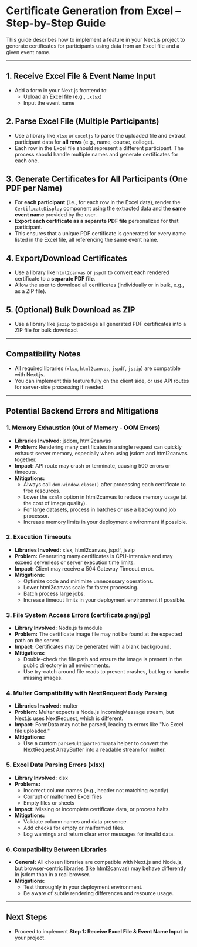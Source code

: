 # Certificate Generation from Excel – Step-by-Step Guide

This guide describes how to implement a feature in your Next.js project to generate certificates for participants using data from an Excel file and a given event name.

---

## 1. Receive Excel File & Event Name Input
- Add a form in your Next.js frontend to:
  - Upload an Excel file (e.g., `.xlsx`)
  - Input the event name

## 2. Parse Excel File (Multiple Participants)
- Use a library like `xlsx` or `exceljs` to parse the uploaded file and extract participant data for **all rows** (e.g., name, course, college).
- Each row in the Excel file should represent a different participant. The process should handle multiple names and generate certificates for each one.

## 3. Generate Certificates for All Participants (One PDF per Name)
- For **each participant** (i.e., for each row in the Excel data), render the `CertificateDisplay` component using the extracted data and the **same event name** provided by the user.
- **Export each certificate as a separate PDF file** personalized for that participant.
- This ensures that a unique PDF certificate is generated for every name listed in the Excel file, all referencing the same event name.

## 4. Export/Download Certificates
- Use a library like `html2canvas` or `jspdf` to convert each rendered certificate to a **separate PDF file**.
- Allow the user to download all certificates (individually or in bulk, e.g., as a ZIP file).

## 5. (Optional) Bulk Download as ZIP
- Use a library like `jszip` to package all generated PDF certificates into a ZIP file for bulk download.

---

## Compatibility Notes
- All required libraries (`xlsx`, `html2canvas`, `jspdf`, `jszip`) are compatible with Next.js.
- You can implement this feature fully on the client side, or use API routes for server-side processing if needed.

---

## Potential Backend Errors and Mitigations

### 1. Memory Exhaustion (Out of Memory - OOM Errors)
- **Libraries Involved:** jsdom, html2canvas
- **Problem:** Rendering many certificates in a single request can quickly exhaust server memory, especially when using jsdom and html2canvas together.
- **Impact:** API route may crash or terminate, causing 500 errors or timeouts.
- **Mitigations:**
  - Always call `dom.window.close()` after processing each certificate to free resources.
  - Lower the `scale` option in html2canvas to reduce memory usage (at the cost of image quality).
  - For large datasets, process in batches or use a background job processor.
  - Increase memory limits in your deployment environment if possible.

### 2. Execution Timeouts
- **Libraries Involved:** xlsx, html2canvas, jspdf, jszip
- **Problem:** Generating many certificates is CPU-intensive and may exceed serverless or server execution time limits.
- **Impact:** Client may receive a 504 Gateway Timeout error.
- **Mitigations:**
  - Optimize code and minimize unnecessary operations.
  - Lower html2canvas scale for faster processing.
  - Batch process large jobs.
  - Increase timeout limits in your deployment environment if possible.

### 3. File System Access Errors (certificate.png/jpg)
- **Library Involved:** Node.js fs module
- **Problem:** The certificate image file may not be found at the expected path on the server.
- **Impact:** Certificates may be generated with a blank background.
- **Mitigations:**
  - Double-check the file path and ensure the image is present in the public directory in all environments.
  - Use try-catch around file reads to prevent crashes, but log or handle missing images.

### 4. Multer Compatibility with NextRequest Body Parsing
- **Libraries Involved:** multer
- **Problem:** Multer expects a Node.js IncomingMessage stream, but Next.js uses NextRequest, which is different.
- **Impact:** FormData may not be parsed, leading to errors like "No Excel file uploaded."
- **Mitigations:**
  - Use a custom `parseMultipartFormData` helper to convert the NextRequest ArrayBuffer into a readable stream for multer.

### 5. Excel Data Parsing Errors (xlsx)
- **Library Involved:** xlsx
- **Problems:**
  - Incorrect column names (e.g., header not matching exactly)
  - Corrupt or malformed Excel files
  - Empty files or sheets
- **Impact:** Missing or incomplete certificate data, or process halts.
- **Mitigations:**
  - Validate column names and data presence.
  - Add checks for empty or malformed files.
  - Log warnings and return clear error messages for invalid data.

### 6. Compatibility Between Libraries
- **General:** All chosen libraries are compatible with Next.js and Node.js, but browser-centric libraries (like html2canvas) may behave differently in jsdom than in a real browser.
- **Mitigations:**
  - Test thoroughly in your deployment environment.
  - Be aware of subtle rendering differences and resource usage.

---

## Next Steps
- Proceed to implement **Step 1: Receive Excel File & Event Name Input** in your project. 
